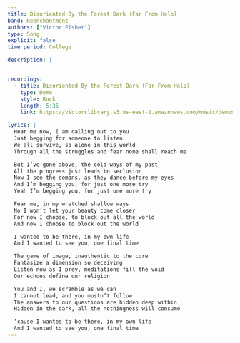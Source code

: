 ```yaml
---
title: Disoriented By the Forest Dark (Far From Help)
band: Reenchantment
authors: ["Victor Fisher"]
type: Song
explicit: false
time period: College

description: |


recordings:
  - title: Disoriented By the Forest Dark (Far From Help)
    type: Demo
    style: Rock
    length: 5:35
    link: https://victorslibrary.s3.us-east-2.amazonaws.com/music/demos/Disoriented+By+the+Forest+Dark+(Far+From+Help).mp3

lyrics: |
  Hear me now, I am calling out to you
  Just begging for someone to listen
  We all survive, so alone in this world
  Through all the struggles and fear none shall reach me

  But I’ve gone above, the cold ways of my past
  All the progress just leads to seclusion
  Now I see the demons, as they dance before my eyes
  And I’m begging you, for just one more try
  Yeah I’m begging you, for just one more try

  Fear me, in my wretched shallow ways
  No I won’t let your beauty come closer
  For now I choose, to block out all the world
  And now I choose to block out the world

  I wanted to be there, in my own life
  And I wanted to see you, one final time

  The game of image, inauthentic to the core
  Fantasize a dimension so deceiving
  Listen now as I prey, meditations fill the void
  Our echoes define our religion

  You and I, we scramble as we can
  I cannot lead, and you mustn’t follow
  The answers to our questions are hidden deep within
  Hidden in the dark, all the nothingness will consume

  ‘cause I wanted to be there, in my own life
  And I wanted to see you, one final time
---
```

